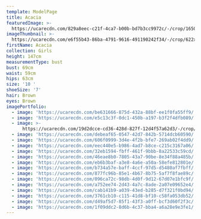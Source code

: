 ```yaml
---
template: ModelPage
title: Acacia
featuredImage: >-
  https://ucarecdn.com/829a8eec-c21f-4ca7-b00b-bd7b3cc9972c/-/crop/1650x1053/0,0/-/preview/
imageThumbnail: >-
  https://ucarecdn.com/e6f55b43-86ba-4791-9616-491190242f34/-/crop/622x912/111,9/-/preview/
firstName: Acacia
collection: Girls
height: 147cm
measurementType: bust
bust: 69cm
waist: 59cm
hips: 63cm
size: '10 '
shoeSize: '7'
hair: Brown
eyes: Brown
imagePortfolio:
  - image: 'https://ucarecdn.com/be631666-875d-432a-88bf-ee1f0fa55ff9/'
  - image: 'https://ucarecdn.com/e5c13c3f-0dc1-450b-a197-b3f2f4dfb089/'
  - image: >-
      https://ucarecdn.com/19d2dcce-cd36-428d-827f-12d4f57a62d3/-/crop/618x859/56,26/-/preview/
  - image: 'https://ucarecdn.com/debeaf65-0547-42d7-842b-5714dcb60590/'
  - image: 'https://ucarecdn.com/606f0999-3d4e-4f2b-bfe7-269ab02f4dd9/'
  - image: 'https://ucarecdn.com/eec440e5-b986-4ad7-b8ce-c215c3167a06/'
  - image: 'https://ucarecdn.com/32eb1594-fbff-461f-9bbb-8a22533c59cd/'
  - image: 'https://ucarecdn.com/46eae8b0-7805-43a7-90be-8e34f88a485b/'
  - image: 'https://ucarecdn.com/eb6b3baf-a3e8-4a6e-a50a-58efe812801e/'
  - image: 'https://ucarecdn.com/b734a57e-baff-4ccf-97d5-d5480af7fbff/'
  - image: 'https://ucarecdn.com/877fc96b-85e1-4b67-8b75-5af7f8fae89c/'
  - image: 'https://ucarecdn.com/096ca72c-98db-4d0f-9d12-67d07e1bfc9f/'
  - image: 'https://ucarecdn.com/a752ee74-2d43-4a7c-8ade-2a07e09652e4/'
  - image: 'https://ucarecdn.com/cab141b9-a039-43ed-b285-d7f321f0bd94/'
  - image: 'https://ucarecdn.com/3761cb10-c115-41d8-bf10-c58fa053db52/'
  - image: 'https://ucarecdn.com/d49af5d7-85f1-43f3-a0ff-bcf3d60f2f3c/'
  - image: 'https://ucarecdn.com/1f09ddc2-8d6b-4c37-bba4-a6a28e9e3fe1/'
---
```


